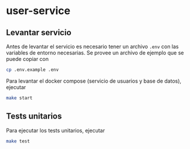 # user-service

## Levantar servicio

Antes de levantar el servicio es necesario tener un archivo `.env` con las variables de entorno necesarias. 
Se provee un archivo de ejemplo que se puede copiar con

```bash
cp .env.example .env
```

Para levantar el docker compose (servicio de usuarios y base de datos), ejecutar

```bash
make start
```

## Tests unitarios

Para ejecutar los tests unitarios, ejecutar

```bash
make test
```
